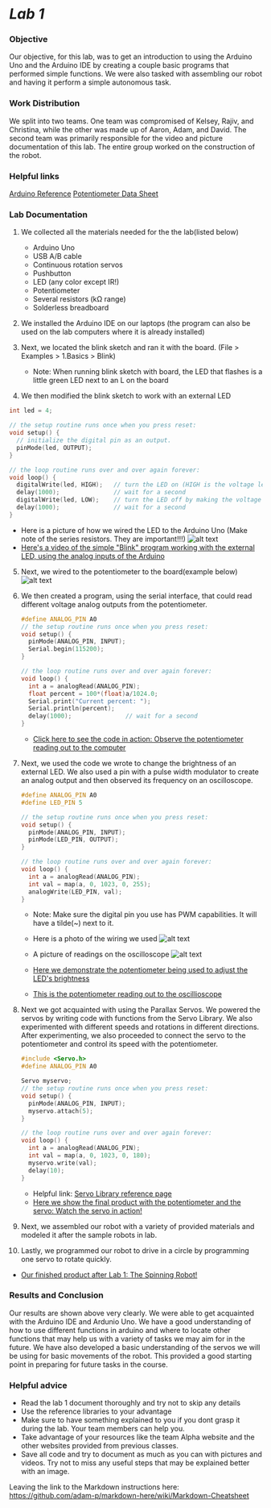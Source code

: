 # __*Lab 1*__

### Objective
Our objective, for this lab, was to get an introduction to using the Arduino Uno and the Arduino IDE by creating a couple basic programs that performed simple functions. We were also tasked with assembling our robot and having it perform a simple autonomous task.

### Work Distribution
We split into two teams. One team was compromised of Kelsey, Rajiv, and Christina, while the other was made up of Aaron, Adam, and David. The second team was primarily responsible for the video and picture documentation of this lab. The entire group worked on the construction of the robot.

### Helpful links
[Arduino Reference](https://www.arduino.cc/en/Reference/HomePage)
[Potentiometer Data Sheet](http://www.bourns.com/data/global/pdfs/3306.pdf)

### Lab Documentation
1. We collected all the materials needed for the the lab(listed below)

   * Arduino Uno
   * USB A/B cable
   * Continuous rotation servos
   * Pushbutton
   * LED (any color except IR!)
   * Potentiometer
   * Several resistors (kΩ range)
   * Solderless breadboard
2. We installed the Arduino IDE on our laptops (the program can also be used on the lab computers where it is already installed)
3. Next, we located the blink sketch and ran it with the board. (File > Examples > 1.Basics > Blink)
   * Note: When running blink sketch with board, the LED that flashes is a little green LED next to an L on the board
4. We then modified the blink sketch to work with an external LED

  ```c++
  int led = 4;

  // the setup routine runs once when you press reset:
  void setup() {                
    // initialize the digital pin as an output.
    pinMode(led, OUTPUT);     
  }

  // the loop routine runs over and over again forever:
  void loop() {
    digitalWrite(led, HIGH);   // turn the LED on (HIGH is the voltage level)
    delay(1000);               // wait for a second
    digitalWrite(led, LOW);    // turn the LED off by making the voltage LOW
    delay(1000);               // wait for a second
  }
  ```

   * Here is a picture of how we wired the LED to the Arduino Uno (Make note of the series resistors. They are important!!!)
   ![alt text](pics/IMG_20170828_195909.jpg)
   * [Here's a video of the simple "Blink" program working with the external LED, using the analog inputs of the Arduino](https://www.youtube.com/watch?v=1fyEXJ2TXzA)
5. Next, we wired to the potentiometer to the board(example below)
![alt text](pics/IMG_20170828_201126.jpg)
6. We then created a program, using the serial interface, that could read different voltage analog outputs from the potentiometer.

    ```c++
    #define ANALOG_PIN A0
    // the setup routine runs once when you press reset:
    void setup() {                
      pinMode(ANALOG_PIN, INPUT);
      Serial.begin(115200);     
    }

    // the loop routine runs over and over again forever:
    void loop() {
      int a = analogRead(ANALOG_PIN);
      float percent = 100*(float)a/1024.0;
      Serial.print("Current percent: ");
      Serial.println(percent);
      delay(1000);               // wait for a second
    }
    ```
    

   * [Click here to see the code in action: Observe the potentiometer reading out to the computer](https://www.youtube.com/watch?v=Fhkigo1iTkE)

7. Next, we used the code we wrote to change the brightness of an external LED. We also used a pin with a pulse width modulator to create an analog output and then observed its frequency on an oscilloscope.  

    ```c++
    #define ANALOG_PIN A0
    #define LED_PIN 5

    // the setup routine runs once when you press reset:
    void setup() {                
      pinMode(ANALOG_PIN, INPUT);
      pinMode(LED_PIN, OUTPUT);    
    }

    // the loop routine runs over and over again forever:
    void loop() {
      int a = analogRead(ANALOG_PIN);
      int val = map(a, 0, 1023, 0, 255);
      analogWrite(LED_PIN, val);
    }
    ```

   * Note: Make sure the digital pin you use has PWM capabilities. It will have a tilde(~) next to it.
   * Here is a photo of the wiring we used
   ![alt text](pics/IMG_20170828_201917.jpg)
   * A picture of readings on the oscilloscope
   ![alt text](pics/IMG_20170828_203818.jpg)

   * [Here we demonstrate the potentiometer being used to adjust the LED's brightness](https://www.youtube.com/watch?v=AT2JbbWekOo)

   * [This is the potentiometer reading out to the oscillioscope](https://www.youtube.com/watch?v=5ptlXNE0SdU)

8. Next we got acquainted with using the Parallax Servos. We powered the servos by writing code with functions from the Servo Library. We also experimented with different speeds and rotations in different directions. After experimenting, we also proceeded to connect the servo to the potentiometer and control its speed with the potentiometer.  

    ```c++
    #include <Servo.h>
    #define ANALOG_PIN A0

    Servo myservo;
    // the setup routine runs once when you press reset:
    void setup() {                
      pinMode(ANALOG_PIN, INPUT);
      myservo.attach(5);    
    }

    // the loop routine runs over and over again forever:
    void loop() {
      int a = analogRead(ANALOG_PIN);
      int val = map(a, 0, 1023, 0, 180);
      myservo.write(val);
      delay(10);
    }
    ```
   * Helpful link: [Servo Library reference page](https://www.arduino.cc/en/Reference/Servo)
   * [Here we show the final product with the potentiometer and the servo: Watch the servo in action!](https://www.youtube.com/watch?v=6YAM4Ws2xsg)

9. Next, we assembled our robot with a variety of provided materials and modeled it after the sample robots in lab.

10. Lastly, we programmed our robot to drive in a circle by programming one servo to rotate quickly.

   * [Our finished product after Lab 1: The Spinning Robot!](https://www.youtube.com/watch?v=KmciZg2paYE)

### Results and Conclusion
Our results are shown above very clearly. We were able to get acquainted with the Arduino IDE and Ardunio Uno. We have a good understanding of how to use different functions in arduino and where to locate other functions that may help us with a variety of tasks we may aim for in the future. We have also developed a basic understanding of the servos we will be using for basic movements of the robot. This provided a good starting point in preparing for future tasks in the course.

### Helpful advice
* Read the lab 1 document thoroughly and try not to skip any details
* Use the reference libraries to your advantage
* Make sure to have something explained to you if you dont grasp it during the lab. Your team members can help you.
* Take advantage of your resources like the team Alpha website and the other websites provided from previous classes.
* Save all code and try to document as much as you can with pictures and videos. Try not to miss any useful steps that may be explained better with an image.

Leaving the link to the Markdown instructions here: https://github.com/adam-p/markdown-here/wiki/Markdown-Cheatsheet
